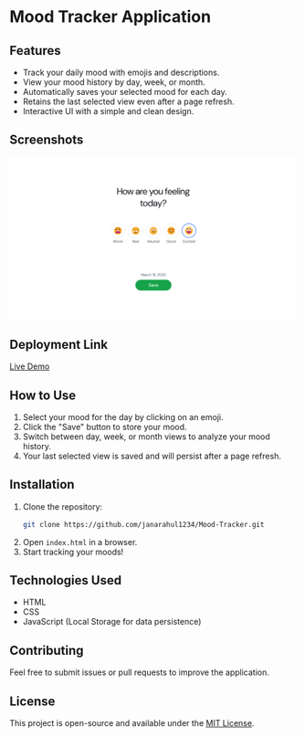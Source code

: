 # Mood Tracker Application

## Features

- Track your daily mood with emojis and descriptions.
- View your mood history by day, week, or month.
- Automatically saves your selected mood for each day.
- Retains the last selected view even after a page refresh.
- Interactive UI with a simple and clean design.

## Screenshots

![Mood Tracker Thumbnail](image.png)

## Deployment Link

[Live Demo](https://mood-tracker-yeql.onrender.com)

## How to Use

1. Select your mood for the day by clicking on an emoji.
2. Click the "Save" button to store your mood.
3. Switch between day, week, or month views to analyze your mood history.
4. Your last selected view is saved and will persist after a page refresh.

## Installation

1. Clone the repository:
   ```sh
   git clone https://github.com/janarahul1234/Mood-Tracker.git
   ```
2. Open `index.html` in a browser.
3. Start tracking your moods!

## Technologies Used

- HTML
- CSS
- JavaScript (Local Storage for data persistence)

## Contributing

Feel free to submit issues or pull requests to improve the application.

## License

This project is open-source and available under the [MIT License](LICENSE).
